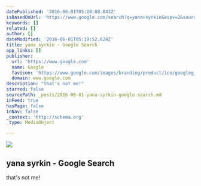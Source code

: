 ```yaml
---
datePublished: '2016-06-01T05:20:08.843Z'
isBasedOnUrl: 'https://www.google.com/search?q=yana+syrkin&espv=2&source=lnms&tbm=isch&sa=X&ved=0ahUKEwiJx-P1iYbNAhVMwGMKHWBJDoIQ_AUIBygB&biw=1920&bih=983'
keywords: []
related: []
author: []
dateModified: '2016-06-01T05:19:52.624Z'
title: yana syrkin - Google Search
app_links: []
publisher:
  url: 'https://www.google.com'
  name: Google
  favicon: 'https://www.google.com/images/branding/product/ico/googleg_lodp.ico'
  domain: www.google.com
description: "that's not me!"
starred: false
sourcePath: _posts/2016-06-01-yana-syrkin-google-search.md
inFeed: true
hasPage: false
inNav: false
_context: 'http://schema.org'
_type: MediaObject

---
```

<article style=""><img src="https://encrypted-tbn1.gstatic.com/images?q=tbn:ANd9GcSiypOt-0dw9eeAvQI88xyZYzDbvjgm1zKka1t7qbnyoRncw8jeUjxJXOk" /><h1>yana syrkin - Google Search</h1><p>that's not me!</p></article>